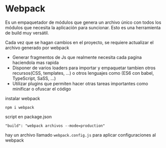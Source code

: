 # Webpack

Es un empaquetador de módulos que genera un archivo único con todos los módulos que necesita la aplicación para suncionar. Esto es una herramienta de build muy versátil.

Cada vez que se hagan cambios en el proyecto, se requiere actualizar el archivo generado por webpack

- Generar fragmentos de Js que realmente necesita cada pagina haciendola mas rapida
- Disponer de varios loaders para importar y empaquetar tambien otros recursos(CSS, templates, ...) o otros lenguajes como (ES6 con babel, TypeScript, SaSS, ...)
- Utilizar plugins que permiten hacer otras tareas importantes como minificar o ofuscar el código

instalar webpack

`npm i webpack`

script en package.json

`"build": "webpack archivos --mode=production"`

hay un archivo llamado `webpack.config.js` para aplicar configuraciones al webpack
